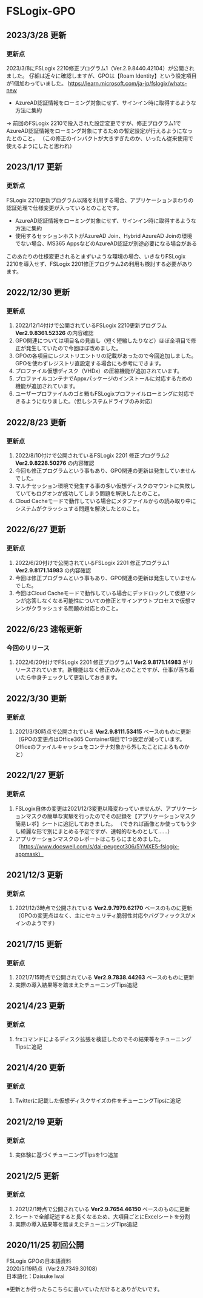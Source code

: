 # FSLogix-GPO

## 2023/3/28 更新
### 更新点
2023/3/8にFSLogix 2210修正プログラム1（Ver.2.9.8440.42104）が公開されました。
仔細は近々に確認しますが、GPOは【Roam Identity】という設定項目が1個加わっていました。
https://learn.microsoft.com/ja-jp/fslogix/whats-new

* AzureAD認証情報をローミング対象にせず、サインイン時に取得するような方法に集約

→ 前回のFSLogix 2210で投入された設定変更ですが、修正プログラム1でAzureAD認証情報をローミング対象にするための暫定設定が行えるようになったとのこと。
（この修正のインパクトが大きすぎたのか、いったん従来使用で使えるようにしたと思われ）

## 2023/1/17 更新
### 更新点
FSLogix 2210更新プログラム以降を利用する場合、アプリケーションまわりの認証処理で仕様変更が入っているとのことです。
* AzureAD認証情報をローミング対象にせず、サインイン時に取得するような方法に集約
* 使用するセッションホストがAzureAD Join、Hybrid AzureAD Joinの環境でない場合、MS365 AppsなどのAzureAD認証が別途必要になる場合がある

このあたりの仕様変更されるとまずいような環境の場合、いきなりFSLogix 2210を導入せず、FSLogix 2201修正プログラム2の利用も検討する必要があります。

## 2022/12/30 更新
### 更新点
1. 2022/12/14付けで公開されているFSLogix 2210更新プログラム **Ver2.9.8361.52326** の内容確認
2. GPO関連については項目名の見直し（短く短縮したりなど）ほぼ全項目で修正が発生していたので今回ほぼ改めました。
3. GPOの各項目にレジストリエントリの記載があったので今回追加しました。GPOを使わずレジストリ直設定する場合にも参考にできます。
4. プロファイル仮想ディスク（VHDx）の圧縮機能が追加されています。
5. プロファイルコンテナでAppxパッケージのインストールに対応するための機能が追加されています。
6. ユーザープロファイルのゴミ箱もFSLogixプロファイルローミングに対応できるようになりました。（但しシステムドライブのみ対応）

## 2022/8/23 更新
### 更新点
1. 2022/8/10付けで公開されているFSLogix 2201 修正プログラム2 **Ver2.9.8228.50276** の内容確認
2. 今回も修正プログラムという事もあり、GPO関連の更新は発生していませんでした。
3. マルチセッション環境で発生する事の多い仮想ディスクのマウントに失敗していてもログオンが成功してしまう問題を解決したとのこと。
4. Cloud Cacheモードで動作している場合にメタファイルからの読み取り中にシステムがクラッシュする問題を解決したとのこと。

## 2022/6/27 更新
### 更新点
1. 2022/6/20付けで公開されているFSLogix 2201 修正プログラム1 **Ver2.9.8171.14983** の内容確認
2. 今回は修正プログラムという事もあり、GPO関連の更新は発生していませんでした。
3. 今回はCloud Cacheモードで動作している場合にデッドロックして仮想マシンが応答しなくなる可能性についての修正とサインアウトプロセスで仮想マシンがクラッシュする問題の対応とのこと。

## 2022/6/23 速報更新
### 今回のリリース
1. 2022/6/20付けでFSLogix 2201 修正プログラム1 **Ver2.9.8171.14983** がリリースされています。新機能はなく修正のみとのことですが、仕事が落ち着いたら中身チェックして更新しておきます。

## 2022/3/30 更新
### 更新点
1. 2021/3/30時点で公開されている **Ver2.9.8111.53415** ベースのものに更新
（GPOの変更点はOffice365 Container項目で1つ設定が減っています。Officeのファイルキャッシュをコンテナ対象から外したことによるものかと）

## 2022/1/27 更新
### 更新点
1. FSLogix自体の変更は2021/12/3変更以降変わっていませんが、アプリケーションマスクの簡単な実験を行ったのでその記録を【アプリケーションマスク簡易レポ】シートに追記しておきました。
（できれば画像とか使ってもう少し綺麗な形で別にまとめる予定ですが、速報的なものとして……）
2. アプリケーションマスクのレポートはこちらにまとめました。（https://www.docswell.com/s/dai-peugeot306/5YMXE5-fslogix-appmask）

## 2021/12/3 更新
### 更新点
1. 2021/12/3時点で公開されている **Ver2.9.7979.62170** ベースのものに更新
（GPOの変更点はなく、主にセキュリティ脆弱性対応やバグフィックスがメインのようです）

## 2021/7/15 更新
### 更新点
1. 2021/7/15時点で公開されている **Ver2.9.7838.44263** ベースのものに更新
2. 実際の導入結果等を踏まえたチューニングTips追記

## 2021/4/23 更新
### 更新点
1. frxコマンドによるディスク拡張を検証したのでその結果等をチューニングTipsに追記


## 2021/4/20 更新
### 更新点
1. Twitterに記載した仮想ディスクサイズの件をチューニングTipsに追記


## 2021/2/19 更新
### 更新点

1. 実体験に基づくチューニングTipsを1つ追加


## 2021/2/5 更新
### 更新点

1. 2021/2/1時点で公開されている **Ver2.9.7654.46150** ベースのものに更新
2. 1シートで全部記述すると長くなるため、大項目ごとにExcelシートを分割
3. 実際の導入結果等を踏まえたチューニングTips追記

## 2020/11/25 初回公開

FSLogix GPOの日本語資料<br>
2020/5/19時点（Ver2.9.7349.30108）<br>
日本語化：Daisuke Iwai<br>

※更新とか行ったらこちらに書いていただけるとありがたいです。
